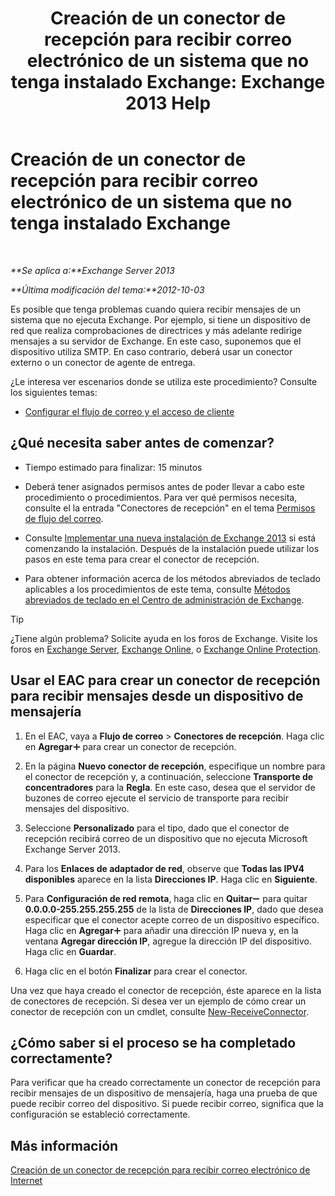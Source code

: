 ﻿---
title: 'Creación de un conector de recepción para recibir correo electrónico de un sistema que no tenga instalado Exchange: Exchange 2013 Help'
TOCTitle: Creación de un conector de recepción para recibir correo electrónico de un sistema que no tenga instalado Exchange
ms:assetid: 85f0864a-6502-49db-8804-16755a7292b4
ms:mtpsurl: https://technet.microsoft.com/es-es/library/JJ657467(v=EXCHG.150)
ms:contentKeyID: 49895751
ms.date: 04/23/2018
mtps_version: v=EXCHG.150
ms.translationtype: HT
---

# Creación de un conector de recepción para recibir correo electrónico de un sistema que no tenga instalado Exchange

 

_**Se aplica a:**Exchange Server 2013_

_**Última modificación del tema:**2012-10-03_

Es posible que tenga problemas cuando quiera recibir mensajes de un sistema que no ejecuta Exchange. Por ejemplo, si tiene un dispositivo de red que realiza comprobaciones de directrices y más adelante redirige mensajes a su servidor de Exchange. En este caso, suponemos que el dispositivo utiliza SMTP. En caso contrario, deberá usar un conector externo o un conector de agente de entrega.

¿Le interesa ver escenarios donde se utiliza este procedimiento? Consulte los siguientes temas:

  - [Configurar el flujo de correo y el acceso de cliente](configure-mail-flow-and-client-access-exchange-2013-help.md)

## ¿Qué necesita saber antes de comenzar?

  - Tiempo estimado para finalizar: 15 minutos

  - Deberá tener asignados permisos antes de poder llevar a cabo este procedimiento o procedimientos. Para ver qué permisos necesita, consulte el la entrada "Conectores de recepción" en el tema [Permisos de flujo del correo](mail-flow-permissions-exchange-2013-help.md).

  - Consulte [Implementar una nueva instalación de Exchange 2013](deploy-a-new-installation-of-exchange-2013-exchange-2013-help.md) si está comenzando la instalación. Después de la instalación puede utilizar los pasos en este tema para crear el conector de recepción.

  - Para obtener información acerca de los métodos abreviados de teclado aplicables a los procedimientos de este tema, consulte [Métodos abreviados de teclado en el Centro de administración de Exchange](keyboard-shortcuts-in-the-exchange-admin-center-exchange-online-protection-help.md).


> [!TIP]
> ¿Tiene algún problema? Solicite ayuda en los foros de Exchange. Visite los foros en <A href="https://go.microsoft.com/fwlink/p/?linkid=60612">Exchange Server</A>, <A href="https://go.microsoft.com/fwlink/p/?linkid=267542">Exchange Online</A>, o <A href="https://go.microsoft.com/fwlink/p/?linkid=285351">Exchange Online Protection</A>.



## Usar el EAC para crear un conector de recepción para recibir mensajes desde un dispositivo de mensajería

1.  En el EAC, vaya a **Flujo de correo** \> **Conectores de recepción**. Haga clic en **Agregar**![Agregar icono](images/JJ218640.c1e75329-d6d7-4073-a27d-498590bbb558(EXCHG.150).gif "Agregar icono") para crear un conector de recepción.

2.  En la página **Nuevo conector de recepción**, especifique un nombre para el conector de recepción y, a continuación, seleccione **Transporte de concentradores** para la **Regla**. En este caso, desea que el servidor de buzones de correo ejecute el servicio de transporte para recibir mensajes del dispositivo.

3.  Seleccione **Personalizado** para el tipo, dado que el conector de recepción recibirá correo de un dispositivo que no ejecuta Microsoft Exchange Server 2013.

4.  Para los **Enlaces de adaptador de red**, observe que **Todas las IPV4 disponibles** aparece en la lista **Direcciones IP**. Haga clic en **Siguiente**.

5.  Para **Configuración de red remota**, haga clic en **Quitar**![Icono de quitar](images/JJ657492.479b6ced-8d64-4277-a725-f17fea202b28(EXCHG.150).gif "Icono de quitar") para quitar **0.0.0.0-255.255.255.255** de la lista de **Direcciones IP**, dado que desea especificar que el conector acepte correo de un dispositivo específico. Haga clic en **Agregar**![Agregar icono](images/JJ218640.c1e75329-d6d7-4073-a27d-498590bbb558(EXCHG.150).gif "Agregar icono") para añadir una dirección IP nueva y, en la ventana **Agregar dirección IP**, agregue la dirección IP del dispositivo. Haga clic en **Guardar**.

6.  Haga clic en el botón **Finalizar** para crear el conector.

Una vez que haya creado el conector de recepción, éste aparece en la lista de conectores de recepción. Si desea ver un ejemplo de cómo crear un conector de recepción con un cmdlet, consulte [New-ReceiveConnector](https://technet.microsoft.com/es-es/library/bb125139\(v=exchg.150\)).

## ¿Cómo saber si el proceso se ha completado correctamente?

Para verificar que ha creado correctamente un conector de recepción para recibir mensajes de un dispositivo de mensajería, haga una prueba de que puede recibir correo del dispositivo. Si puede recibir correo, significa que la configuración se estableció correctamente.

## Más información

[Creación de un conector de recepción para recibir correo electrónico de Internet](create-a-receive-connector-to-receive-email-from-the-internet-exchange-2013-help.md)


